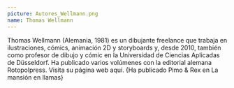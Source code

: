 ```yaml
---
picture: Autores_Wellmann.png
name: Thomas Wellmann
---
```


Thomas Wellmann (Alemania, 1981) es un dibujante freelance que trabaja en ilustraciones, cómics, animación 2D y storyboards y, desde 2010, también como profesor de dibujo y cómic en la Universidad de Ciencias Aplicadas de Düsseldorf. Ha publicado varios volúmenes con la editorial alemana Rotopolpress. Visita su página web aquí. {Ha publicado Pimo & Rex en La mansión en llamas}
